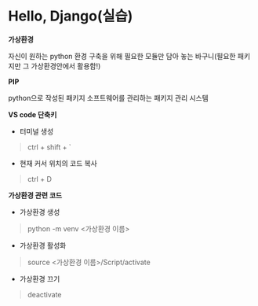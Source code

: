 # Hello, Django(실습)

**가상환경**

자신이 원하는 python 환경 구축을 위해 필요한 모듈만 담아 놓는 바구니(필요한 패키지만 그 가상환경안에서 활용함!)

**PIP**

python으로 작성된 패키지 소프트웨어를 관리하는 패키지 관리 시스템

**VS code 단축키**

* 터미널 생성

> ctrl + shift + `

* 현재 커서 위치의 코드 복사

> ctrl + D

**가상환경 관련 코드**

* 가상환경 생성

> python -m venv <가상환경  이름>

* 가상환경 활성화

> source <가상환경 이름>/Script/activate

* 가상환경 끄기

> deactivate

